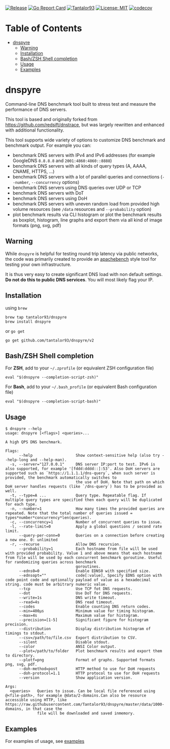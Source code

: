 [![Release](https://img.shields.io/github/release/Tantalor93/dnspyre/all.svg)](https://github.com/tantalor93/dnspyre/releases)
[![Go Report Card](https://goreportcard.com/badge/github.com/tantalor93/dnspyre/v2)](https://goreportcard.com/report/github.com/tantalor93/dnspyre/v2)
[![Tantalor93](https://circleci.com/gh/Tantalor93/dnspyre/tree/master.svg?style=svg)](https://circleci.com/gh/Tantalor93/dnspyre?branch=master)
[![License: MIT](https://img.shields.io/badge/License-MIT-yellow.svg)](https://github.com/tantalor93/dnspyre/v2/blob/master/LICENSE)
[![codecov](https://codecov.io/gh/Tantalor93/dnspyre/branch/master/graph/badge.svg?token=MC6PK2OLMK)](https://codecov.io/gh/Tantalor93/dnspyre)

# Table of Contents
- [dnspyre](#dnspyre)
    * [Warning](#warning)
    * [Installation](#installation)
    * [Bash/ZSH Shell completion](#Bash/ZSH-Shell-completion)
    * [Usage](#usage)
    * [Examples](#examples)

# dnspyre

Command-line DNS benchmark tool built to stress test and measure the performance of DNS servers.

This tool is based and originally forked from https://github.com/redsift/dnstrace, but was largely rewritten and enhanced with additional functionality.

This tool supports wide variety of options to customize DNS benchmark and benchmark output. For example you can:
* benchmark DNS servers with IPv4 and IPv6 addresses (for example GoogleDNS `8.8.8.8` and `2001:4860:4860::8888`)
* benchmark DNS servers with all kinds of query types (A, AAAA, CNAME, HTTPS, ...)
* benchmark DNS servers with a lot of parallel queries and connections (`--number`, `--concurrency` options)
* benchmark DNS servers using DNS queries over UDP or TCP
* benchmark DNS servers with DoT
* benchmark DNS servers using DoH  
* benchmark DNS servers with uneven random load from provided high volume resources (see `/data` resources and `--probability` option)  
* plot benchmark results via CLI histogram or plot the benchmark results as boxplot, histogram, line graphs and export
them via all kind of image formats (png, svg, pdf)

## Warning

While `dnspyre` is helpful for testing round trip latency via public networks,
the code was primarily created to provide an [apachebench](https://en.wikipedia.org/wiki/ApacheBench)
style tool for testing your own infrastructure.

It is thus very easy to create significant DNS load with non default settings.
**Do not do this to public DNS services**. You will most likely flag your IP.

## Installation 
using `brew`
```
brew tap tantalor93/dnspyre
brew install dnspyre
```

or `go get`
```
go get github.com/tantalor93/dnspyre/v2
```

## Bash/ZSH Shell completion
For **ZSH**, add to your `~/.zprofile` (or equivalent ZSH configuration file)
```
eval "$(dnspyre --completion-script-zsh)"
```

For **Bash**, add to your `~/.bash_profile` (or equivalent Bash configuration file)
```
eval "$(dnspyre --completion-script-bash)"
```

## Usage

```
$ dnspyre --help
usage: dnspyre [<flags>] <queries>...

A high QPS DNS benchmark.

Flags:
      --help                   Show context-sensitive help (also try --help-long and --help-man).
  -s, --server="127.0.0.1"     DNS server IP:port to test. IPv6 is also supported, for example '[fddd:dddd::]:53'. Also DoH servers are supported such as `https://1.1.1.1/dns-query`, when such server is provided, the benchmark automatically switches to
                               the use of DoH. Note that path on which DoH server handles requests (like `/dns-query`) has to be provided as well.
  -t, --type=A ...             Query type. Repeatable flag. If multiple query types are specified then each query will be duplicated for each type.
  -n, --number=1               How many times the provided queries are repeated. Note that the total number of queries issued = types*number*concurrency*len(queries).
  -c, --concurrency=1          Number of concurrent queries to issue.
  -l, --rate-limit=0           Apply a global questions / second rate limit.
      --query-per-conn=0       Queries on a connection before creating a new one. 0: unlimited
  -r, --recurse                Allow DNS recursion.
      --probability=1          Each hostname from file will be used with provided probability. Value 1 and above means that each hostname from file will be used by each concurrent benchmark goroutine. Useful for randomizing queries across benchmark
                               goroutines.
      --edns0=0                Enable EDNS0 with specified size.
      --ednsopt=""             code[:value], Specify EDNS option with code point code and optionally payload of value as a hexadecimal string. code must be arbitrary numeric value.
      --tcp                    Use TCP fot DNS requests.
      --dot                    Use DoT for DNS requests.
      --write=1s               DNS write timeout.
      --read=4s                DNS read timeout.
      --codes                  Enable counting DNS return codes.
      --min=400µs              Minimum value for timing histogram.
      --max=4s                 Maximum value for histogram.
      --precision=[1-5]        Significant figure for histogram precision.
      --distribution           Display distribution histogram of timings to stdout.
      --csv=/path/to/file.csv  Export distribution to CSV.
      --silent                 Disable stdout.
      --color                  ANSI Color output.
      --plot=/path/to/folder   Plot benchmark results and export them to directory.
      --plotf=png              Format of graphs. Supported formats png, svg, pdf.
      --doh-method=post        HTTP method to use for DoH requests
      --doh-protocol=1.1       HTTP protocol to use for DoH requests
      --version                Show application version.

Args:
  <queries>   Queries to issue. Can be local file referenced using @<file-path>, for example @data/2-domains.Can also be resource accessible using HTTP, like https://raw.githubusercontent.com/Tantalor93/dnspyre/master/data/1000-domains, in that case the
              file will be downloaded and saved inmemory.
```

## Examples

For examples of usage, see [examples](docs/examples.md)
